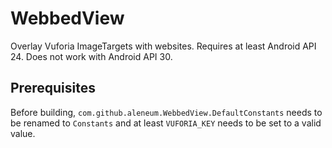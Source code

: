 # WebbedView

Overlay Vuforia ImageTargets with websites.
Requires at least Android API 24.
Does not work with Android API 30.

## Prerequisites

Before building, `com.github.aleneum.WebbedView.DefaultConstants` needs to be renamed to `Constants` and at least `VUFORIA_KEY` needs to be set to a valid value.
